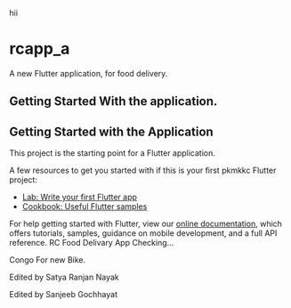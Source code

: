 hii
# rcapp_a

A new Flutter application, for food delivery.


## Getting Started With the application.
## Getting Started with the Application

This project is the starting point for a Flutter application.

A few resources to get you started with if this is your first pkmkkc Flutter project:

- [Lab: Write your first Flutter app](https://flutter.dev/docs/get-started/codelab)
- [Cookbook: Useful Flutter samples](https://flutter.dev/docs/cookbook)

For help getting started with Flutter, view our
[online documentation](https://flutter.dev/docs), which offers tutorials,
samples, guidance on mobile development, and a full API reference.
RC Food Delivary App
Checking...


Congo For new Bike.

Edited by Satya Ranjan Nayak

Edited by Sanjeeb Gochhayat
